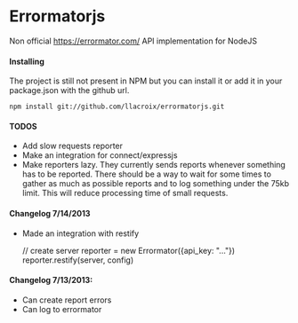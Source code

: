 Errormatorjs
============

Non official https://errormator.com/ API implementation for NodeJS

#### Installing

The project is still not present in NPM but you can install it or add it in your package.json with the
github url.

    npm install git://github.com/llacroix/errormatorjs.git


#### TODOS

- Add slow requests reporter
- Make an integration for connect/expressjs
- Make reporters lazy. They currently sends reports whenever something has to be reported. There should be a way to wait for some times to gather as much as possible reports and to log something under the 75kb limit. This will reduce processing time of small requests.

#### Changelog 7/14/2013

- Made an integration with restify

    // create server
    reporter = new Errormator({api_key: "..."})
    reporter.restify(server, config)

#### Changelog 7/13/2013:

- Can create report errors
- Can log to errormator
